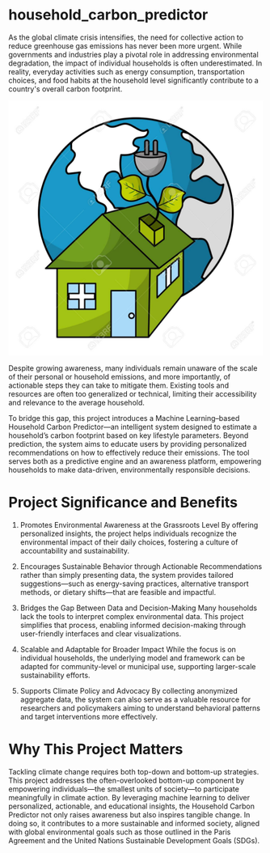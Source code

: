 # household_carbon_predictor
As the global climate crisis intensifies, the need for collective action to reduce greenhouse gas emissions has never been more urgent. While governments and industries play a pivotal role in addressing environmental degradation, the impact of individual households is often underestimated. In reality, everyday activities such as energy consumption, transportation choices, and food habits at the household level significantly contribute to a country's overall carbon footprint.

![house](https://github.com/Farhan-Fadillah/picture_list/blob/df666f301915220c7d2273d31c5124cfd8eee6dc/household.jpg)

Despite growing awareness, many individuals remain unaware of the scale of their personal or household emissions, and more importantly, of actionable steps they can take to mitigate them. Existing tools and resources are often too generalized or technical, limiting their accessibility and relevance to the average household.

To bridge this gap, this project introduces a Machine Learning–based Household Carbon Predictor—an intelligent system designed to estimate a household’s carbon footprint based on key lifestyle parameters. Beyond prediction, the system aims to educate users by providing personalized recommendations on how to effectively reduce their emissions. The tool serves both as a predictive engine and an awareness platform, empowering households to make data-driven, environmentally responsible decisions.

# Project Significance and Benefits
1. Promotes Environmental Awareness at the Grassroots Level
   By offering personalized insights, the project helps individuals recognize the environmental impact of their daily choices, fostering a culture of accountability and sustainability.

2. Encourages Sustainable Behavior through Actionable Recommendations
   rather than simply presenting data, the system provides tailored suggestions—such as energy-saving practices, alternative transport methods, or dietary shifts—that are feasible and impactful.

3. Bridges the Gap Between Data and Decision-Making
   Many households lack the tools to interpret complex environmental data. This project simplifies that process, enabling informed decision-making through user-friendly interfaces and clear visualizations.

5. Scalable and Adaptable for Broader Impact
   While the focus is on individual households, the underlying model and framework can be adapted for community-level or municipal use, supporting larger-scale sustainability efforts.

6. Supports Climate Policy and Advocacy
   By collecting anonymized aggregate data, the system can also serve as a valuable resource for researchers and policymakers aiming to understand behavioral patterns and target interventions more effectively.

# Why This Project Matters
Tackling climate change requires both top-down and bottom-up strategies. This project addresses the often-overlooked bottom-up component by empowering individuals—the smallest units of society—to participate meaningfully in climate action. By leveraging machine learning to deliver personalized, actionable, and educational insights, the Household Carbon Predictor not only raises awareness but also inspires tangible change. In doing so, it contributes to a more sustainable and informed society, aligned with global environmental goals such as those outlined in the Paris Agreement and the United Nations Sustainable Development Goals (SDGs).
